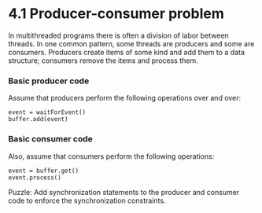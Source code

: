 # 4.1 Producer-consumer problem

In multithreaded programs there is often a division of labor between 
threads. In one common pattern, some threads are producers and some 
are consumers. Producers create items of some kind and add them to a 
data structure; consumers remove the items and process them.

###  Basic producer code
Assume that producers perform the following operations over and over:
```
event = waitForEvent()
buffer.add(event)
```

### Basic consumer code
Also, assume that consumers perform the following operations:
```
event = buffer.get()
event.process()
```

Puzzle: Add synchronization statements to the producer and consumer code
to enforce the synchronization constraints.